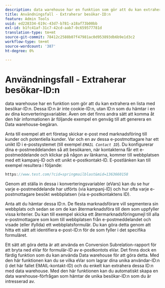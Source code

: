 ```yaml
---
description: data warehouse har en funktion som gör att du kan extrahera en lista med besökar-ID:n. Dessa ID:n är inte cookie-ID:n, utan ID:n som du hämtar i en av dina konverteringsvariabler. Även om det finns andra sätt att komma åt den här informationen är följande exempel en genväg till att generera en Data warehouse-begäran.
title: Användningsfall - Extraherar besökar-ID:n
feature: Admin Tools
uuid: ed228334-619c-43d7-b781-a18af73b00bb
exl-id: b1fc41af-31c7-42cd-aab7-0c659577781d
translation-type: tm+mt
source-git-commit: 78412c2588b07f47981ac0d953893db6b9e1d3c2
workflow-type: tm+mt
source-wordcount: '387'
ht-degree: 0%

---
```


# Användningsfall - Extraherar besökar-ID:n

data warehouse har en funktion som gör att du kan extrahera en lista med besökar-ID:n. Dessa ID:n är inte cookie-ID:n, utan ID:n som du hämtar i en av dina konverteringsvariabler. Även om det finns andra sätt att komma åt den här informationen är följande exempel en genväg till att generera en Data warehouse-begäran.

Anta till exempel att ert företag skickar e-post med marknadsföring till kunder och potentiella kunder. Var och en av dessa e-postmottagare har ett unikt ID i e-postsystemet (till exempel *`EMAIL Contact ID`*). Du konfigurerar dina e-postmeddelanden så att besökaren, när kontakterna får ett e-postmeddelande och klickar på någon av länkarna, kommer till webbplatsen med ett kampanj-ID och ett unikt e-postkontakt-ID. E-postlänken kan till exempel resultera i följande:

```js
https://www.test.com/?cid=springmailblast&mid=1363660158
```

Genom att ställa in dessa i konverteringsvariabler (eVars) kan du se hur varje e-postmeddelande har utförts (via kampanj-ID) och hur ofta varje e-postmottagare besökt webbplatsen (via e-postkontaktens ID).

Anta att du hämtar dessa ID:n. De flesta marknadsförare vill segmentera sin webbplats och sedan se om de kan återmarknadsföra till dem som uppfyller vissa kriterier. Du kan till exempel skicka ett återmarknadsföringsmejl till alla e-postmottagare som kom till webbplatsen från e-postmeddelandet och visade (eller ifyllda) ett webbplatsformulär. Du kan göra detta genom att hitta ett sätt att identifiera e-post-ID:n för de som fyller i det specifika formuläret.

Ett sätt att göra detta är att använda en Conversion Subrelation-rapport för att bryta ned eVar för formulär-ID av e-postkontots eVar. Det finns dock en färdig funktion som du kan använda Data warehouse för att göra detta. Med den här funktionen kan du se vilka eVar som lagrar dina unika användar-ID:n (i det här fallet EMAIL-kontakt-ID) och du enkelt kan extrahera dessa ID:n med data warehouse. Med den här funktionen kan du automatiskt skapa en data warehouse-förfrågan som hämtar de unika besökar-ID:n som du är intresserad av.
